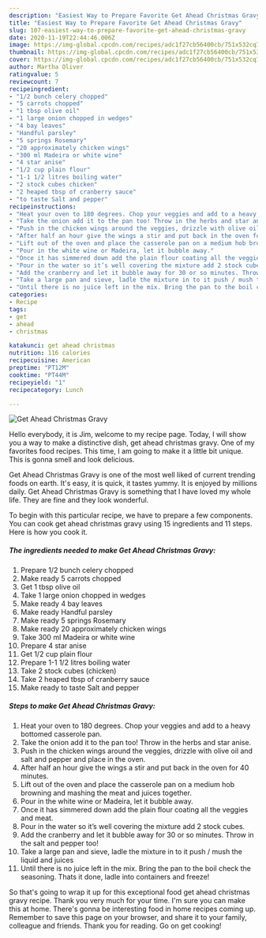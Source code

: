 ```yaml
---
description: "Easiest Way to Prepare Favorite Get Ahead Christmas Gravy"
title: "Easiest Way to Prepare Favorite Get Ahead Christmas Gravy"
slug: 107-easiest-way-to-prepare-favorite-get-ahead-christmas-gravy
date: 2020-11-19T22:44:46.006Z
image: https://img-global.cpcdn.com/recipes/adc1f27cb56400cb/751x532cq70/get-ahead-christmas-gravy-recipe-main-photo.jpg
thumbnail: https://img-global.cpcdn.com/recipes/adc1f27cb56400cb/751x532cq70/get-ahead-christmas-gravy-recipe-main-photo.jpg
cover: https://img-global.cpcdn.com/recipes/adc1f27cb56400cb/751x532cq70/get-ahead-christmas-gravy-recipe-main-photo.jpg
author: Martha Oliver
ratingvalue: 5
reviewcount: 7
recipeingredient:
- "1/2 bunch celery chopped"
- "5 carrots chopped"
- "1 tbsp olive oil"
- "1 large onion chopped in wedges"
- "4 bay leaves"
- "Handful parsley"
- "5 springs Rosemary"
- "20 approximately chicken wings"
- "300 ml Madeira or white wine"
- "4 star anise"
- "1/2 cup plain flour"
- "1-1 1/2 litres boiling water"
- "2 stock cubes chicken"
- "2 heaped tbsp of cranberry sauce"
- "to taste Salt and pepper"
recipeinstructions:
- "Heat your oven to 180 degrees. Chop your veggies and add to a heavy bottomed casserole pan."
- "Take the onion add it to the pan too! Throw in the herbs and star anise."
- "Push in the chicken wings around the veggies, drizzle with olive oil and salt and pepper and place in the oven."
- "After half an hour give the wings a stir and put back in the oven for 40 minutes."
- "Lift out of the oven and place the casserole pan on a medium hob browning and mashing the meat and juices together."
- "Pour in the white wine or Madeira, let it bubble away."
- "Once it has simmered down add the plain flour coating all the veggies and meat."
- "Pour in the water so it’s well covering the mixture add 2 stock cubes."
- "Add the cranberry and let it bubble away for 30 or so minutes. Throw in the salt and pepper too!"
- "Take a large pan and sieve, ladle the mixture in to it push / mush the liquid and juices"
- "Until there is no juice left in the mix. Bring the pan to the boil check the seasoning. Thats it done, ladle into containers and freeze!"
categories:
- Recipe
tags:
- get
- ahead
- christmas

katakunci: get ahead christmas 
nutrition: 116 calories
recipecuisine: American
preptime: "PT12M"
cooktime: "PT44M"
recipeyield: "1"
recipecategory: Lunch

---
```



![Get Ahead Christmas Gravy](https://img-global.cpcdn.com/recipes/adc1f27cb56400cb/751x532cq70/get-ahead-christmas-gravy-recipe-main-photo.jpg)

Hello everybody, it is Jim, welcome to my recipe page. Today, I will show you a way to make a distinctive dish, get ahead christmas gravy. One of my favorites food recipes. This time, I am going to make it a little bit unique. This is gonna smell and look delicious.



Get Ahead Christmas Gravy is one of the most well liked of current trending foods on earth. It's easy, it is quick, it tastes yummy. It is enjoyed by millions daily. Get Ahead Christmas Gravy is something that I have loved my whole life. They are fine and they look wonderful.


To begin with this particular recipe, we have to prepare a few components. You can cook get ahead christmas gravy using 15 ingredients and 11 steps. Here is how you cook it.

<!--inarticleads1-->

##### The ingredients needed to make Get Ahead Christmas Gravy:

1. Prepare 1/2 bunch celery chopped
1. Make ready 5 carrots chopped
1. Get 1 tbsp olive oil
1. Take 1 large onion chopped in wedges
1. Make ready 4 bay leaves
1. Make ready Handful parsley
1. Make ready 5 springs Rosemary
1. Make ready 20 approximately chicken wings
1. Take 300 ml Madeira or white wine
1. Prepare 4 star anise
1. Get 1/2 cup plain flour
1. Prepare 1-1 1/2 litres boiling water
1. Take 2 stock cubes (chicken)
1. Take 2 heaped tbsp of cranberry sauce
1. Make ready to taste Salt and pepper




<!--inarticleads2-->

##### Steps to make Get Ahead Christmas Gravy:

1. Heat your oven to 180 degrees. Chop your veggies and add to a heavy bottomed casserole pan.
1. Take the onion add it to the pan too! Throw in the herbs and star anise.
1. Push in the chicken wings around the veggies, drizzle with olive oil and salt and pepper and place in the oven.
1. After half an hour give the wings a stir and put back in the oven for 40 minutes.
1. Lift out of the oven and place the casserole pan on a medium hob browning and mashing the meat and juices together.
1. Pour in the white wine or Madeira, let it bubble away.
1. Once it has simmered down add the plain flour coating all the veggies and meat.
1. Pour in the water so it’s well covering the mixture add 2 stock cubes.
1. Add the cranberry and let it bubble away for 30 or so minutes. Throw in the salt and pepper too!
1. Take a large pan and sieve, ladle the mixture in to it push / mush the liquid and juices
1. Until there is no juice left in the mix. Bring the pan to the boil check the seasoning. Thats it done, ladle into containers and freeze!




So that's going to wrap it up for this exceptional food get ahead christmas gravy recipe. Thank you very much for your time. I'm sure you can make this at home. There's gonna be interesting food in home recipes coming up. Remember to save this page on your browser, and share it to your family, colleague and friends. Thank you for reading. Go on get cooking!
